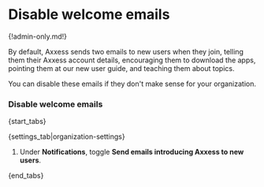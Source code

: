 # Disable welcome emails

{!admin-only.md!}

By default, Axxess sends two emails to new users when they join, telling them
their Axxess account details, encouraging them to download the apps, pointing
them at our new user guide, and teaching them about topics.

You can disable these emails if they don't make sense for your organization.

### Disable welcome emails

{start_tabs}

{settings_tab|organization-settings}

1. Under **Notifications**, toggle
   **Send emails introducing Axxess to new users**.

{end_tabs}
